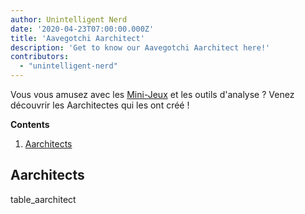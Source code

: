 ```yaml
---
author: Unintelligent Nerd
date: '2020-04-23T07:00:00.000Z'
title: 'Aavegotchi Aarchitect'
description: 'Get to know our Aavegotchi Aarchitect here!'
contributors:
  - "unintelligent-nerd"
---
```


Vous vous amusez avec les [Mini-Jeux](/minigames) et les outils d'analyse ? Venez découvrir les Aarchitectes qui les ont créé !

<div class="contentsBox">

**Contents**

<ol>
<li><a href=#aarchitects>Aarchitects</a></li>
</ol>

</div>

## Aarchitects

table_aarchitect